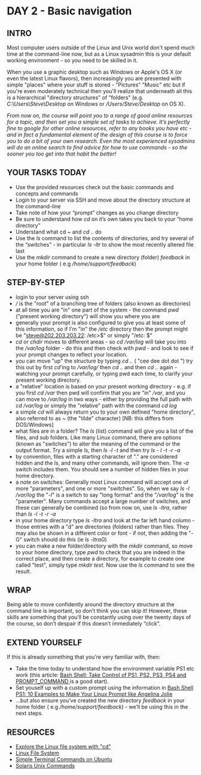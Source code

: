 # DAY 2 - Basic navigation

## INTRO
Most computer users outside of the Linux and Unix world don't spend much time at the command-line now, but as a Linux sysadmin this is your default working environment - so you need to be skilled in it.

When you use a graphic desktop such as Windows or Apple's OS X (or even the latest Linux flavors), then increasingly you are presented with simple "places" where your stuff is stored - "Pictures" "Music" etc but if you're even moderately technical then you'll realize that underneath all this is a hierarchical  "directory structures" of "folders" (e.g. *C:\\Users\\Steve\\Desktop* on Windows or */Users/Steve/Desktop* on OS X).

_From now on, the course will point you to a range of good online resources for a topic, and then set you a simple set of tasks to achieve. It’s perfectly fine to google for other online resources, refer to any books you have etc - and in fact a *fundamental element* of the design of this course is to force you to do a bit of your own research. Even the most experienced sysadmins will do an online search to find advice for how to use commands - so the sooner you too get into that habit the better!_

## YOUR TASKS TODAY
* Use the provided resources check out the basic commands and concepts and commands
* Login to your server via SSH and move about the directory structure at the command-line
* Take note of how your “prompt” changes as you change directory
* Be sure to understand how *cd* on it’s own takes you back to your “home directory”
* Understand what cd ~ and _cd .._ do 
* Use the *ls* command to list the contents of directories, and try several of the “switches” - in particular *ls -ltr* to show the most recently altered file last
* Use the *mkdir* command to create a new directory (folder) *feedback* in your home folder ( e.g _/home/support/feedback_)

## STEP-BY-STEP 
*  login to your server using ssh
* _/_ is the "root" of a branching tree of folders (also known as directories)
* at all time you are "in" one part of the system - the command _pwd_ ("present working directory") will show you where you are
* generally your prompt is also configured to give you at least some of this information, so if I'm "in" the _/etc_ directory then the prompt might be "steve@202.203.203.22: /etc>$" or simply "/etc: $"
* _cd_ or _chdir_ moves to different areas - so _cd /var/log_ will take you into the _/var/log_ folder - do this and then check with _pwd_ - and look to see if your prompt changes to reflect your location.
* you can move "up" the structure by typing _cd .._ ( "cee dee dot dot ") try this out by first _cd_'ing to _/var/log/_ then _cd .._ and then _cd .._ again - watching your prompt carefully, or typing pwd each time, to clarify your present working directory.
* a "relative" location is based on your present working directory - e.g. if you first _cd /var_ then pwd will confirm that you are "in" _/var_, and you can move to _/var/log_ in two ways - either by providing the full path with _cd /var/log_ or simply the "relative" path with the command _cd log_
* a simple _cd_ will always return you to your own defined "home directory", also referred to as _~_ (the "tilde" character) [NB: this differs from DOS/Windows]
* what files are in a folder? The _ls_ (list) command will give you a list of the files, and sub folders. Like many Linux command, there are options (known as "switches") to alter the meaning of the command or the output format. Try a simple  _ls_, then  _ls -l -t_  and then try  _ls - l -t -r -a_
* by convention, files with a starting character of "." are considered hidden and the _ls_, and many other commands, will ignore then. The _-a_ switch includes them. You should see a number of hidden files in your home directory.
* a note on switches: Generally most Linux command will accept one of more "parameters", and one or more "switches". So, when we say _ls -l  /var/log_ the "_-l_" is a switch to say "long format" and the "_/var/log_" is the "parameter". Many commands accept a large number of switches, and these can generally be combined (so from now on, use _ls -ltra_, rather than _ls -l -t -r -a_
* in your home directory type _ls -ltra_ and look at the far left hand column - those entries with a "d" are directories (folders) rather than files. They may also be shown in a different color or font - if not, then adding the "-G" switch should do this (ie  _ls -ltraG_)
* you can make a new  folder/directory with the _mkdir_ command, so move to your home directory, type _pwd_ to check that you are indeed in the correct place, and then create a directory, for example to create one called "test", simply type _mkdir test_. Now use the _ls_ command to see the result.


## WRAP
Being able to move confidently around the directory structure at the command line is important, so don’t think you can skip it! However, these skills are something that you’ll be constantly using over the twenty days of the course, so don’t despair if this doesn’t immediately “click”.

## EXTEND YOURSELF
If this is already something that you’re very familiar with, then:

* Take the time today to understand how the environment variable PS1 etc work (this article: [Bash Shell: Take Control of PS1, PS2, PS3, PS4 and PROMPT_COMMAND
](http://www.thegeekstuff.com/2008/09/bash-shell-take-control-of-ps1-ps2-ps3-ps4-and-prompt_command/) is a good start). 
* Set youself up with a custom prompt using the information in [Bash Shell PS1: 10 Examples to Make Your Linux Prompt like Angelina Jolie](http://www.thegeekstuff.com/2008/09/bash-shell-ps1-10-examples-to-make-your-linux-prompt-like-angelina-jolie/)
* ...but also ensure you’ve created the new directory *feedback* in your home folder ( e.g _/home/support/feedback_) - we’ll be using this in the next steps.

## RESOURCES
* [Explore the Linux file system with "cd"](http://www.basicconfig.com/linux/linux_cd_command_tutorial)
* [Linux File System](https://www.youtube.com/watch?v=2qQTXp4rBEE)
* [Simple Terminal Commands on Ubuntu](http://www.youtube.com/watch?v=CGBsurVdLGY)
* [Solaris Unix Commands](http://www.gsp.com/support/virtual/admin/unix/solaris/commands.html)

